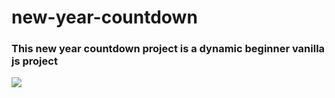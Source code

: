 # new-year-countdown
<h3>This new year countdown project is a dynamic beginner vanilla js project </h3>
<img src="https://user-images.githubusercontent.com/68081867/110240347-8af59080-7f5c-11eb-9a84-b55998b2e4a5.gif">
